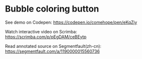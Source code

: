 # Bubble coloring button

See demo on Codepen: https://codepen.io/comehope/pen/eKqZjy

Watch interactive video on Scrimba: https://scrimba.com/p/pEgDAM/ceBEytp

Read annotated source on Segmentfault(zh-cn): https://segmentfault.com/a/1190000015560736